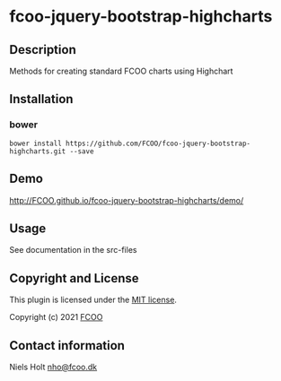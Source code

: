 # fcoo-jquery-bootstrap-highcharts
>


## Description
Methods for creating standard FCOO charts using Highchart


## Installation
### bower
`bower install https://github.com/FCOO/fcoo-jquery-bootstrap-highcharts.git --save`

## Demo
http://FCOO.github.io/fcoo-jquery-bootstrap-highcharts/demo/


## Usage
See documentation in the src-files

<!--
```var myFcooJqueryBootstrapHighcharts = new FcooJqueryBootstrapHighcharts( options );```


### options
| Id | Type | Default | Description |
| :--: | :--: | :-----: | --- |
| options1 | boolean | true | If <code>true</code> the ... |
| options2 | string | null | Contain the ... |

### Methods

    .methods1( arg1, arg2,...): Do something
    .methods2( arg1, arg2,...): Do something else
 -->


## Copyright and License
This plugin is licensed under the [MIT license](https://github.com/FCOO/fcoo-jquery-bootstrap-highcharts/LICENSE).

Copyright (c) 2021 [FCOO](https://github.com/FCOO)

## Contact information

Niels Holt nho@fcoo.dk
